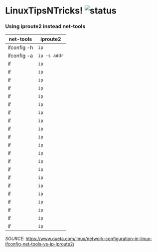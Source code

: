 # LinuxTipsNTricks! ![status](https://img.shields.io/readthedocs/pip.svg)
### Using iproute2 instead net-tools

| net-tools | iproute2 |
| --- | --- |
| ifconfig -h | `ip` |
| ifconfig -a | `ip -s addr` |
| if | `ip` |
| if | `ip` |
| if | `ip` |
| if | `ip` |
| if | `ip` |
| if | `ip` |
| if | `ip` |
| if | `ip` |
| if | `ip` |
| if | `ip` |
| if | `ip` |
| if | `ip` |
| if | `ip` |
| if | `ip` |
| if | `ip` |
| if | `ip` |
| if | `ip` |
| if | `ip` |
| if | `ip` |
| if | `ip` |
| if | `ip` |

*SOURCE*: https://www.oueta.com/linux/network-configuration-in-linux-ifconfig-net-tools-vs-ip-iproute2/
